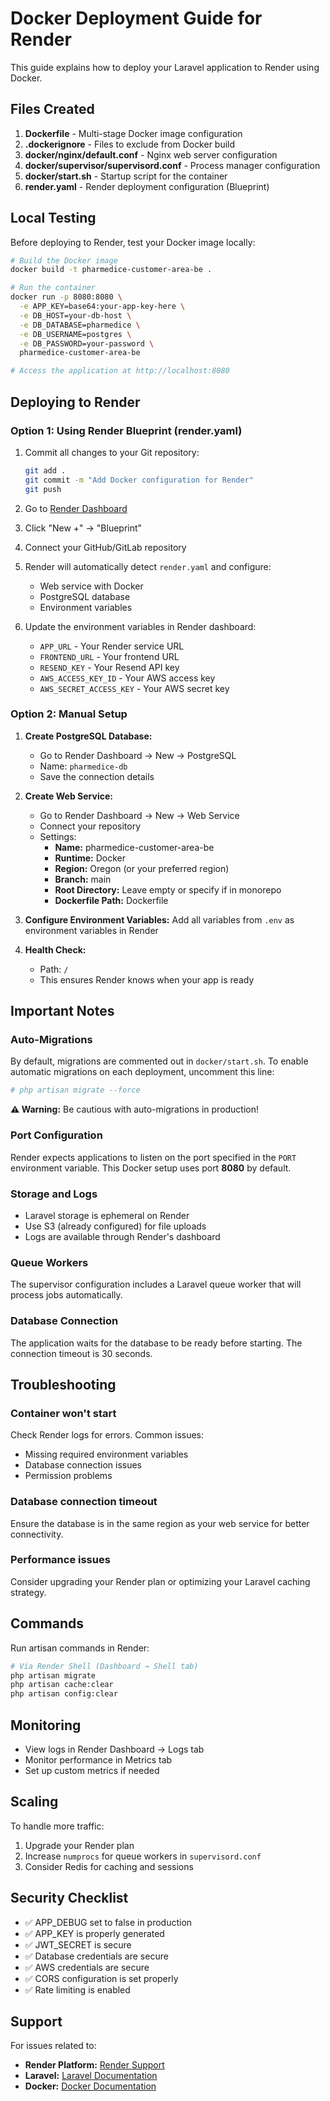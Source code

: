 # Docker Deployment Guide for Render

This guide explains how to deploy your Laravel application to Render using Docker.

## Files Created

1. **Dockerfile** - Multi-stage Docker image configuration
2. **.dockerignore** - Files to exclude from Docker build
3. **docker/nginx/default.conf** - Nginx web server configuration
4. **docker/supervisor/supervisord.conf** - Process manager configuration
5. **docker/start.sh** - Startup script for the container
6. **render.yaml** - Render deployment configuration (Blueprint)

## Local Testing

Before deploying to Render, test your Docker image locally:

```bash
# Build the Docker image
docker build -t pharmedice-customer-area-be .

# Run the container
docker run -p 8080:8080 \
  -e APP_KEY=base64:your-app-key-here \
  -e DB_HOST=your-db-host \
  -e DB_DATABASE=pharmedice \
  -e DB_USERNAME=postgres \
  -e DB_PASSWORD=your-password \
  pharmedice-customer-area-be

# Access the application at http://localhost:8080
```

## Deploying to Render

### Option 1: Using Render Blueprint (render.yaml)

1. Commit all changes to your Git repository:
   ```bash
   git add .
   git commit -m "Add Docker configuration for Render"
   git push
   ```

2. Go to [Render Dashboard](https://dashboard.render.com/)

3. Click "New +" → "Blueprint"

4. Connect your GitHub/GitLab repository

5. Render will automatically detect `render.yaml` and configure:
   - Web service with Docker
   - PostgreSQL database
   - Environment variables

6. Update the environment variables in Render dashboard:
   - `APP_URL` - Your Render service URL
   - `FRONTEND_URL` - Your frontend URL
   - `RESEND_KEY` - Your Resend API key
   - `AWS_ACCESS_KEY_ID` - Your AWS access key
   - `AWS_SECRET_ACCESS_KEY` - Your AWS secret key

### Option 2: Manual Setup

1. **Create PostgreSQL Database:**
   - Go to Render Dashboard → New → PostgreSQL
   - Name: `pharmedice-db`
   - Save the connection details

2. **Create Web Service:**
   - Go to Render Dashboard → New → Web Service
   - Connect your repository
   - Settings:
     - **Name:** pharmedice-customer-area-be
     - **Runtime:** Docker
     - **Region:** Oregon (or your preferred region)
     - **Branch:** main
     - **Root Directory:** Leave empty or specify if in monorepo
     - **Dockerfile Path:** Dockerfile

3. **Configure Environment Variables:**
   Add all variables from `.env` as environment variables in Render

4. **Health Check:**
   - Path: `/`
   - This ensures Render knows when your app is ready

## Important Notes

### Auto-Migrations

By default, migrations are commented out in `docker/start.sh`. To enable automatic migrations on each deployment, uncomment this line:

```bash
# php artisan migrate --force
```

**⚠️ Warning:** Be cautious with auto-migrations in production!

### Port Configuration

Render expects applications to listen on the port specified in the `PORT` environment variable. This Docker setup uses port **8080** by default.

### Storage and Logs

- Laravel storage is ephemeral on Render
- Use S3 (already configured) for file uploads
- Logs are available through Render's dashboard

### Queue Workers

The supervisor configuration includes a Laravel queue worker that will process jobs automatically.

### Database Connection

The application waits for the database to be ready before starting. The connection timeout is 30 seconds.

## Troubleshooting

### Container won't start
Check Render logs for errors. Common issues:
- Missing required environment variables
- Database connection issues
- Permission problems

### Database connection timeout
Ensure the database is in the same region as your web service for better connectivity.

### Performance issues
Consider upgrading your Render plan or optimizing your Laravel caching strategy.

## Commands

Run artisan commands in Render:

```bash
# Via Render Shell (Dashboard → Shell tab)
php artisan migrate
php artisan cache:clear
php artisan config:clear
```

## Monitoring

- View logs in Render Dashboard → Logs tab
- Monitor performance in Metrics tab
- Set up custom metrics if needed

## Scaling

To handle more traffic:
1. Upgrade your Render plan
2. Increase `numprocs` for queue workers in `supervisord.conf`
3. Consider Redis for caching and sessions

## Security Checklist

- ✅ APP_DEBUG set to false in production
- ✅ APP_KEY is properly generated
- ✅ JWT_SECRET is secure
- ✅ Database credentials are secure
- ✅ AWS credentials are secure
- ✅ CORS configuration is set properly
- ✅ Rate limiting is enabled

## Support

For issues related to:
- **Render Platform:** [Render Support](https://render.com/docs)
- **Laravel:** [Laravel Documentation](https://laravel.com/docs)
- **Docker:** [Docker Documentation](https://docs.docker.com)
